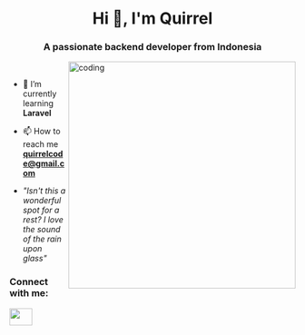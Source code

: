 <h1 align="center">Hi 👋, I'm Quirrel</h1>
<h3 align="center">A passionate backend developer from Indonesia</h3>
<img align="right" alt="coding" width="400" src="https://tenor.com/gXZq7nZBEjx.gif"

<p align="left"><br></p>

- 🌱 I’m currently learning **Laravel**

- 📫 How to reach me **quirrelcode@gmail.com**

- *"Isn't this a wonderful spot for a rest? I love the sound of the rain upon glass"*

<h3 align="left">Connect with me:</h3>
<p align="left">
<a href="https://www.instagram.com/notquirrel" target="blank"><img align="center" src="https://raw.githubusercontent.com/rahuldkjain/github-profile-readme-generator/master/src/images/icons/Social/instagram.svg" height="30" width="40" /></a>
</p>
